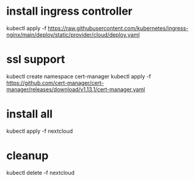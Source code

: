 # install ingress controller
kubectl apply -f https://raw.githubusercontent.com/kubernetes/ingress-nginx/main/deploy/static/provider/cloud/deploy.yaml

# ssl support
kubectl create namespace cert-manager
kubectl apply -f https://github.com/cert-manager/cert-manager/releases/download/v1.13.1/cert-manager.yaml

# install all
kubectl apply -f nextcloud

# cleanup
kubectl delete -f nextcloud